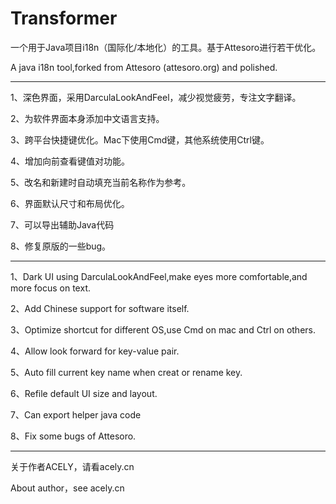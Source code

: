 # Transformer
一个用于Java项目i18n（国际化/本地化）的工具。基于Attesoro进行若干优化。

A java i18n tool,forked from Attesoro (attesoro.org) and polished.

---
1、深色界面，采用DarculaLookAndFeel，减少视觉疲劳，专注文字翻译。

2、为软件界面本身添加中文语言支持。

3、跨平台快捷键优化。Mac下使用Cmd键，其他系统使用Ctrl键。

4、增加向前查看键值对功能。

5、改名和新建时自动填充当前名称作为参考。

6、界面默认尺寸和布局优化。

7、可以导出辅助Java代码

8、修复原版的一些bug。

---
1、Dark UI using DarculaLookAndFeel,make eyes more comfortable,and more focus on text.

2、Add Chinese support for software itself.

3、Optimize shortcut for different OS,use Cmd on mac and Ctrl on others.

4、Allow look forward for key-value pair.

5、Auto fill current key name when creat or rename key.

6、Refile default UI size and layout.

7、Can export helper java code

8、Fix some bugs of Attesoro.


---
关于作者ACELY，请看acely.cn

About author，see acely.cn
